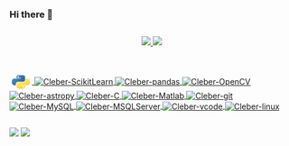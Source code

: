 ### Hi there 👋

  ##

<div align="center">
  <a href="https://github.com/cleber-si">
  <img height="135em" src="https://github-readme-stats.vercel.app/api?username=cleber-si&show_icons=true&theme=github_dark&include_all_commits=true&count_private=true"/>
  <img height="135" src="https://github-readme-stats.vercel.app/api/top-langs/?username=cleber-si&layout=compact&langs_count=7&theme=github_dark"/>
</div>
  
  ##
  
<div style="display: inline_block"><br>
  <!-- https://devicon.dev/ -->
  <img align="center" alt="Cleber-Python" height="30" width="40" src="https://raw.githubusercontent.com/devicons/devicon/master/icons/python/python-original.svg">
  <img align="center" alt="Cleber-ScikitLearn" height="30" width="60" src="https://upload.wikimedia.org/wikipedia/commons/thumb/0/05/Scikit_learn_logo_small.svg/1200px-Scikit_learn_logo_small.svg.png">
  <img align="center" alt="Cleber-pandas" height="30" width="30" src="https://pandas.pydata.org/static/img/pandas_mark_white.svg">
  <img align="center" alt="Cleber-OpenCV" height="30" width="35" src="https://opencv.org/wp-content/uploads/2020/07/OpenCV_logo_no_text_.png">
  <img align="center" alt="Cleber-astropy" height="30" width="110" src="https://3.bp.blogspot.com/-cW5RLa-LzKE/Wl6RNyalLWI/AAAAAAABpqY/cTGfbkibZ-0BQiC8FgT8-n8Emq9VhVrsQCLcBGAs/s1600/astropy-logo.png">
  <img align="center" alt="Cleber-C" height="30" width="40" src="https://cdn.jsdelivr.net/gh/devicons/devicon/icons/c/c-original.svg">
  <img align="center" alt="Cleber-Matlab" height="30" width="30" src="https://www.pinclipart.com/picdir/big/38-389244_41-28-january-2017-matlab-logo-transparent-clipart.png">
  <img align="center" alt="Cleber-git" height="30" width="40" src="https://cdn.jsdelivr.net/gh/devicons/devicon/icons/git/git-original.svg">
  <img align="center" alt="Cleber-MySQL" height="30" width="40" src="https://cdn.jsdelivr.net/gh/devicons/devicon/icons/mysql/mysql-original.svg">
  <img align="center" alt="Cleber-MSQLServer" height="30" width="30" src="https://logodix.com/logo/481335.png">
  <img align="center" alt="Cleber-vcode" height="30" width="40" src="https://cdn.jsdelivr.net/gh/devicons/devicon/icons/vscode/vscode-original.svg">
  <img align="center" alt="Cleber-linux" height="30" width="40" src="https://cdn.jsdelivr.net/gh/devicons/devicon/icons/linux/linux-original.svg">

  <!--
Essas são algumas das linguagens e ferramentas que também uso, mas que ainda não foram usadas em nenhum dos meus projetos desenvolvidos ou em andamento.
  
  <img align="center" alt="Cleber-TF" height="30" width="40" src="https://cdn.jsdelivr.net/gh/devicons/devicon/icons/tensorflow/tensorflow-original.svg">
  <img align="center" alt="Cleber-keras" height="30" width="32" src="https://upload.wikimedia.org/wikipedia/commons/thumb/a/ae/Keras_logo.svg/1200px-Keras_logo.svg.png">
  <img align="center" alt="Cleber-arduino" height="30" width="40" src="https://cdn.jsdelivr.net/gh/devicons/devicon/icons/arduino/arduino-original-wordmark.svg">
  <img align="center" alt="Cleber-raspberrypi" height="30" width="40" src="https://cdn.jsdelivr.net/gh/devicons/devicon/icons/raspberrypi/raspberrypi-original.svg">
  <img align="center" alt="Cleber-R" height="30" width="40" src="https://cdn.jsdelivr.net/gh/devicons/devicon/icons/rstudio/rstudio-original.svg">
  <img align="center" alt="Cleber-ubuntu" height="30" width="40" src="https://cdn.jsdelivr.net/gh/devicons/devicon/icons/ubuntu/ubuntu-plain.svg">
  <img align="center" alt="Cleber-VS" height="30" width="40" src="https://cdn.jsdelivr.net/gh/devicons/devicon/icons/visualstudio/visualstudio-plain.svg">
  <img align="center" alt="Cleber-Cpp" height="30" width="40" src="https://cdn.jsdelivr.net/gh/devicons/devicon/icons/cplusplus/cplusplus-original.svg">
  <img align="center" alt="Cleber-Csharp" height="30" width="40" src="https://raw.githubusercontent.com/devicons/devicon/master/icons/csharp/csharp-original.svg"> -->
  
</div>
 
   ##
  
<div> 
 <!-- <a href="link_do_meu_twitch.com" target="_blank"><img src="https://img.shields.io/badge/Twitch-9146FF?style=for-the-badge&logo=twitch&logoColor=white" target="_blank"></a> 
 <a href="link_do_meu_discord.com" target="_blank"><img src="https://img.shields.io/badge/Discord-7289DA?style=for-the-badge&logo=discord&logoColor=white" target="_blank"></a>  -->
  <a href="https://www.linkedin.com/in/cleber-silva-ba5150224/" target="_blank"><img src="https://img.shields.io/badge/-LinkedIn-%230077B5?style=for-the-badge&logo=linkedin&logoColor=white" target="_blank"></a> 
  <a |> </a>
  <a href="http://lattes.cnpq.br/4674717758633264" target="_blank"><img src="http://buscatextual.cnpq.br/buscatextual/images/titulo-sistema.png" target="_blank"></a> 
</div>
  
<!--
**cleber-si/cleber-si** is a ✨ _special_ ✨ repository because its `README.md` (this file) appears on your GitHub profile.

Here are some ideas to get you started:

- 🔭 I’m currently working on ...
- 🌱 I’m currently learning ...
- 👯 I’m looking to collaborate on ...
- 🤔 I’m looking for help with ...
- 💬 Ask me about ...
- 📫 How to reach me: ...
- 😄 Pronouns: ...
- ⚡ Fun fact: ...
-->
